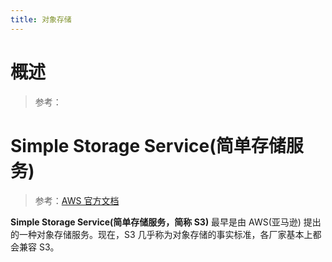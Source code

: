 ```yaml
---
title: 对象存储
---
```


# 概述

> 参考：

# Simple Storage Service(简单存储服务)

> 参考：[AWS 官方文档](https://docs.aws.amazon.com/zh_cn/AmazonS3/latest/dev/Welcome.html)

**Simple Storage Service(简单存储服务，简称 S3)** 最早是由 AWS(亚马逊) 提出的一种对象存储服务。现在，S3 几乎称为对象存储的事实标准，各厂家基本上都会兼容 S3。
